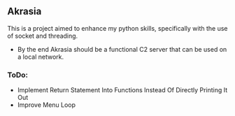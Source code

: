 ## Akrasia

This is a project aimed to enhance my python skills, specifically with the use of socket and threading.
- By the end Akrasia should be a functional C2 server that can be used on a local network.

### ToDo:
- Implement Return Statement Into Functions Instead Of Directly Printing It Out
- Improve Menu Loop

